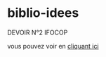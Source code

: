# biblio-idees
DEVOIR N°2 IFOCOP

vous pouvez voir en <a href="https://afternoon-basin-28032.herokuapp.com/" target="_blank">cliquant ici</a>
